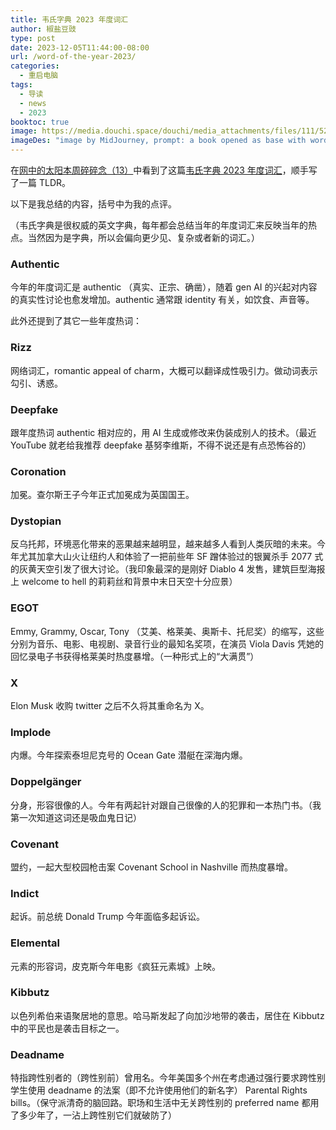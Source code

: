 ```yaml
---
title: 韦氏字典 2023 年度词汇 
author: 椒盐豆豉
type: post
date: 2023-12-05T11:44:00-08:00
url: /word-of-the-year-2023/
categories:
  - 重启电脑
tags:
  - 导读
  - news
  - 2023
booktoc: true
image: https://media.douchi.space/douchi/media_attachments/files/111/529/760/748/277/214/original/32a3465b8f01f26c.png
imageDes: "image by MidJourney, prompt: a book opened as base with words flying out, and 2023 in the background, in 3d game isometric, detailed --ar 3:2"
---
```


在[网中的太阳本周碎碎念（13）](https://wangjiawei.substack.com/p/13?utm_source=blog.douchi.space)中看到了这篇[韦氏字典 2023 年度词汇](https://www.merriam-webster.com/wordplay/word-of-the-year?utm_ource=blog.douchi.space)，顺手写了一篇 TLDR。

<!--more-->

以下是我总结的内容，括号中为我的点评。

（韦氏字典是很权威的英文字典，每年都会总结当年的年度词汇来反映当年的热点。当然因为是字典，所以会偏向更少见、复杂或者新的词汇。）

### Authentic
今年的年度词汇是 authentic （真实、正宗、确凿），随着 gen AI 的兴起对内容的真实性讨论也愈发增加。authentic 通常跟 identity 有关，如饮食、声音等。

此外还提到了其它一些年度热词：

### Rizz
网络词汇，romantic appeal of charm，大概可以翻译成性吸引力。做动词表示勾引、诱惑。

### Deepfake
跟年度热词 authentic 相对应的，用 AI 生成或修改来伪装成别人的技术。（最近 YouTube 就老给我推荐 deepfake 基努李维斯，不得不说还是有点恐怖谷的）

### Coronation
加冕。查尔斯王子今年正式加冕成为英国国王。

### Dystopian
反乌托邦，环境恶化带来的恶果越来越明显，越来越多人看到人类灰暗的未来。今年尤其加拿大山火让纽约人和体验了一把前些年 SF 蹭体验过的银翼杀手 2077 式的灰黄天空引发了很大讨论。（我印象最深的是刚好 Diablo 4 发售，建筑巨型海报上 welcome to hell 的莉莉丝和背景中末日天空十分应景）

### EGOT
Emmy, Grammy, Oscar, Tony （艾美、格莱美、奥斯卡、托尼奖）的缩写，这些分别为音乐、电影、电视剧、录音行业的最知名奖项，在演员 Viola Davis 凭她的回忆录电子书获得格莱美时热度暴增。（一种形式上的“大满贯”）

### X 
Elon Musk 收购 twitter 之后不久将其重命名为 X。

### Implode
内爆。今年探索泰坦尼克号的 Ocean Gate 潜艇在深海内爆。

### Doppelgänger
分身，形容很像的人。今年有两起针对跟自己很像的人的犯罪和一本热门书。（我第一次知道这词还是吸血鬼日记）

### Covenant
盟约，一起大型校园枪击案 Covenant School in Nashville 而热度暴增。

### Indict
起诉。前总统 Donald Trump 今年面临多起诉讼。

### Elemental
元素的形容词，皮克斯今年电影《疯狂元素城》上映。

### Kibbutz
以色列希伯来语聚居地的意思。哈马斯发起了向加沙地带的袭击，居住在 Kibbutz 中的平民也是袭击目标之一。

### Deadname
特指跨性别者的（跨性别前）曾用名。今年美国多个州在考虑通过强行要求跨性别学生使用 deadname 的法案（即不允许使用他们的新名字） Parental Rights bills。（保守派清奇的脑回路。职场和生活中无关跨性别的 preferred name 都用了多少年了，一沾上跨性别它们就破防了）


